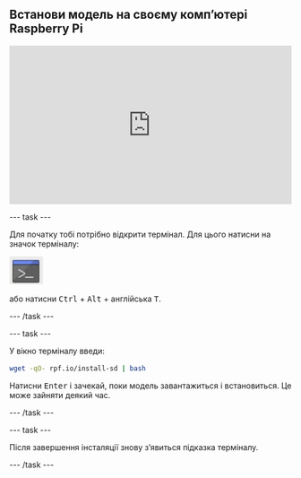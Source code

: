 ## Встанови модель на своєму компʼютері Raspberry Pi

<html>
  <div style="position: relative; overflow: hidden; padding-top: 56.25%;">
    <iframe style="position: absolute; top: 0; left: 0; right: 0; width: 100%; height: 100%; border: none;" src="https://www.youtube.com/embed/p7rBtA08QWA?rel=0&cc_load_policy=1" allowfullscreen allow="accelerometer; autoplay; clipboard-write; encrypted-media; gyroscope; picture-in-picture; web-share">
    </iframe>
  </div>
</html>

--- task ---

Для початку тобі потрібно відкрити термінал. Для цього натисни на значок терміналу:

![Відкрити термінал](images/terminal.png)

або натисни <kbd>Ctrl</kbd> + <kbd>Alt</kbd> + англійська <kbd>T</kbd>.

--- /task ---

--- task ---

У вікно терміналу введи:

``` bash
wget -qO- rpf.io/install-sd | bash
```

Натисни <kbd>Enter</kbd> і зачекай, поки модель завантажиться і встановиться. Це може зайняти деякий час.

--- /task ---

--- task ---

Після завершення інсталяції знову з’явиться підказка терміналу.

--- /task ---
